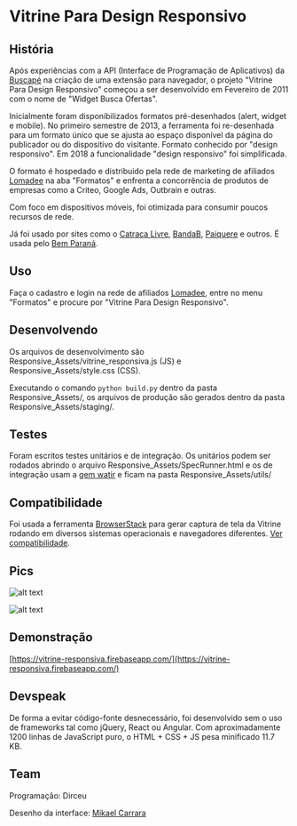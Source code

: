 # Vitrine Para Design Responsivo

## História
Após experiências com a API (Interface de Programação de Aplicativos) da [Buscapé](https://buscape.com.br) na criação de uma extensão para navegador, o projeto "Vitrine Para Design Responsivo" começou a ser desenvolvido em Fevereiro de 2011 com o nome de "Widget Busca Ofertas".

Inicialmente foram disponibilizados formatos pré-desenhados (alert, widget e mobile). No primeiro semestre de 2013, a ferramenta foi re-desenhada para um formato único que se ajusta ao espaço disponível da página do publicador ou do dispositivo do visitante. Formato conhecido por "design responsivo". Em 2018 a funcionalidade "design responsivo" foi simplificada.

O formato é hospedado e distribuido pela rede de marketing de afiliados [Lomadee](https://www.lomadee.com) na aba "Formatos" e enfrenta a concorrência de produtos de empresas como a Criteo, Google Ads, Outbrain e outras.

Com foco em dispositivos móveis, foi otimizada para consumir poucos recursos de rede.

Já foi usado por sites como o [Catraca Livre](http://catracalivre.com.br), [BandaB](https://bandab.com.br), [Paiquere](https://www.paiquere.com.br/) e outros. É usada pelo [Bem Paraná](https://www.bemparana.com.br/).

## Uso
Faça o cadastro e login na rede de afiliados [Lomadee](https://www.lomadee.com), entre no menu "Formatos" e procure por "Vitrine Para Design Responsivo".

## Desenvolvendo
Os arquivos de desenvolvimento são Responsive_Assets/vitrine_responsiva.js (JS) e Responsive_Assets/style.css (CSS).

Executando o comando `python build.py` dentro da pasta Responsive_Assets/, os arquivos de produção são gerados dentro da pasta Responsive_Assets/staging/.

## Testes
Foram escritos testes unitários e de integração.
Os unitários podem ser rodados abrindo o arquivo Responsive_Assets/SpecRunner.html e os de integração usam a [gem watir](https://rubygems.org/gems/watir) e ficam na pasta Responsive_Assets/utils/

## Compatibilidade
Foi usada a ferramenta [BrowserStack](https://www.browserstack.com) para gerar captura de tela da Vitrine rodando em diversos sistemas operacionais e navegadores diferentes. [Ver compatibilidade](https://github.com/dirceup/vitrine-design-responsivo/edit/master/analytics_and_browserstack.md).

## Pics
![alt text](https://raw.githubusercontent.com/dirceup/vitrine-responsiva/master/formatos.png)

![alt text](https://raw.githubusercontent.com/dirceup/vitrine-responsiva/master/pics.png)

## Demonstração
[https://vitrine-responsiva.firebaseapp.com/](https://vitrine-responsiva.firebaseapp.com/)

## Devspeak
De forma a evitar código-fonte desnecessário, foi desenvolvido sem o uso de frameworks tal como jQuery, React ou Angular. Com aproximadamente 1200 linhas de JavaScript puro, o HTML + CSS + JS pesa minificado 11.7 KB.

## Team
Programação: Dirceu

Desenho da interface: [Mikael Carrara](https://github.com/mikaelcarrara)
